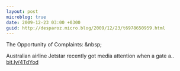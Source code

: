 ```yaml
---
layout: post
microblog: true
date: 2009-12-23 03:00 +0300
guid: http://desparoz.micro.blog/2009/12/23/t6978650959.html
---
```

The Opportunity of Complaints: &amp;nbsp;
 
Australian airline Jetstar recently got media attention when a gate a.. [bit.ly/4TdYod](http://bit.ly/4TdYod)
